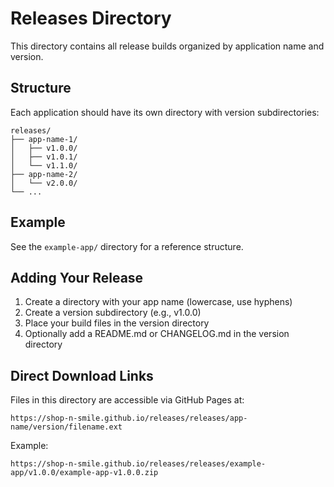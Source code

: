 # Releases Directory

This directory contains all release builds organized by application name and version.

## Structure

Each application should have its own directory with version subdirectories:

```
releases/
├── app-name-1/
│   ├── v1.0.0/
│   ├── v1.0.1/
│   └── v1.1.0/
├── app-name-2/
│   └── v2.0.0/
└── ...
```

## Example

See the `example-app/` directory for a reference structure.

## Adding Your Release

1. Create a directory with your app name (lowercase, use hyphens)
2. Create a version subdirectory (e.g., v1.0.0)
3. Place your build files in the version directory
4. Optionally add a README.md or CHANGELOG.md in the version directory

## Direct Download Links

Files in this directory are accessible via GitHub Pages at:
```
https://shop-n-smile.github.io/releases/releases/app-name/version/filename.ext
```

Example:
```
https://shop-n-smile.github.io/releases/releases/example-app/v1.0.0/example-app-v1.0.0.zip
```
